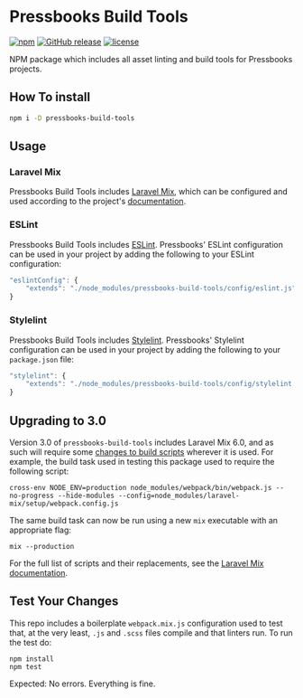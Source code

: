 # Pressbooks Build Tools

[![npm](https://badgen.net/npm/v/pressbooks-build-tools)](https://www.npmjs.com/package/pressbooks-build-tools) [![GitHub release](https://badgen.net/github/release/pressbooks/pressbooks-build-tools)](https://github.com/pressbooks/pressbooks-build-tools/releases/latest) [![license](https://badgen.net/github/license/pressbooks/pressbooks-build-tools)](https://github.com/pressbooks/pressbooks-build-tools/blob/master/LICENSE)

NPM package which includes all asset linting and build tools for Pressbooks projects.

## How To install

```bash
npm i -D pressbooks-build-tools
```

## Usage

### Laravel Mix

Pressbooks Build Tools includes [Laravel Mix](https://laravel-mix.com/), which can be configured and used according to the
project's [documentation](https://laravel-mix.com/docs/6.0/installation#step-2-create-a-mix-configuration-file).

### ESLint

Pressbooks Build Tools includes [ESLint](https://eslint.org). Pressbooks' ESLint configuration can be used in your
project by adding the following to your ESLint configuration:

```javascript
"eslintConfig": {
    "extends": "./node_modules/pressbooks-build-tools/config/eslint.js"
}
```

### Stylelint

Pressbooks Build Tools includes [Stylelint](http://stylelint.io). Pressbooks' Stylelint configuration can be used in your
project by adding the following to your `package.json` file:

```javascript
"stylelint": {
    "extends": "./node_modules/pressbooks-build-tools/config/stylelint.js"
}
```

## Upgrading to 3.0

Version 3.0 of `pressbooks-build-tools` includes Laravel Mix 6.0, and as such will require some [changes to build scripts](https://laravel-mix.com/docs/6.0/upgrade#update-your-npm-scripts) wherever it is used. For example, the build task used in testing this package used to require the following script:

```shell
cross-env NODE_ENV=production node_modules/webpack/bin/webpack.js --no-progress --hide-modules --config=node_modules/laravel-mix/setup/webpack.config.js
```

The same build task can now be run using a new `mix` executable with an appropriate flag:

```shell
mix --production
```

For the full list of scripts and their replacements, see the [Laravel Mix documentation](https://laravel-mix.com/docs/6.0/upgrade#update-your-npm-scripts).

## Test Your Changes

This repo includes a boilerplate `webpack.mix.js` configuration used to test that, at the very least, `.js` and `.scss` files compile and that linters run. To run the test do:

```
npm install
npm test
```

Expected: No errors. Everything is fine.
